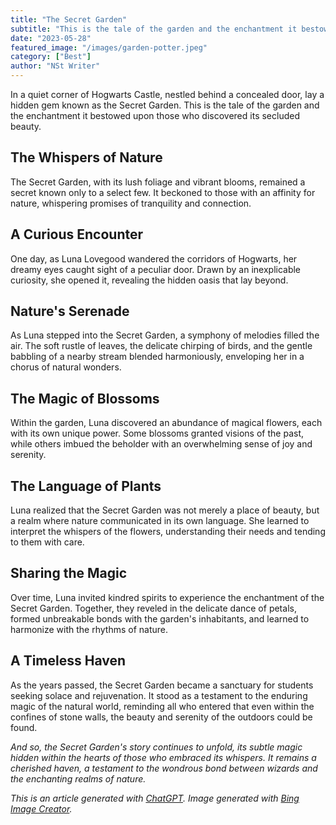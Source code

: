 ```yaml
---
title: "The Secret Garden"
subtitle: "This is the tale of the garden and the enchantment it bestowed upon those who discovered its secluded beauty."
date: "2023-05-28"
featured_image: "/images/garden-potter.jpeg"
category: ["Best"]
author: "NSt Writer"
---
```


In a quiet corner of Hogwarts Castle, nestled behind a concealed door, lay a hidden gem known as the Secret Garden. This is the tale of the garden and the enchantment it bestowed upon those who discovered its secluded beauty.

## The Whispers of Nature

The Secret Garden, with its lush foliage and vibrant blooms, remained a secret known only to a select few. It beckoned to those with an affinity for nature, whispering promises of tranquility and connection.

## A Curious Encounter

One day, as Luna Lovegood wandered the corridors of Hogwarts, her dreamy eyes caught sight of a peculiar door. Drawn by an inexplicable curiosity, she opened it, revealing the hidden oasis that lay beyond.

## Nature's Serenade

As Luna stepped into the Secret Garden, a symphony of melodies filled the air. The soft rustle of leaves, the delicate chirping of birds, and the gentle babbling of a nearby stream blended harmoniously, enveloping her in a chorus of natural wonders.

## The Magic of Blossoms

Within the garden, Luna discovered an abundance of magical flowers, each with its own unique power. Some blossoms granted visions of the past, while others imbued the beholder with an overwhelming sense of joy and serenity.

## The Language of Plants

Luna realized that the Secret Garden was not merely a place of beauty, but a realm where nature communicated in its own language. She learned to interpret the whispers of the flowers, understanding their needs and tending to them with care.

## Sharing the Magic

Over time, Luna invited kindred spirits to experience the enchantment of the Secret Garden. Together, they reveled in the delicate dance of petals, formed unbreakable bonds with the garden's inhabitants, and learned to harmonize with the rhythms of nature.

## A Timeless Haven

As the years passed, the Secret Garden became a sanctuary for students seeking solace and rejuvenation. It stood as a testament to the enduring magic of the natural world, reminding all who entered that even within the confines of stone walls, the beauty and serenity of the outdoors could be found.

_And so, the Secret Garden's story continues to unfold, its subtle magic hidden within the hearts of those who embraced its whispers. It remains a cherished haven, a testament to the wondrous bond between wizards and the enchanting realms of nature._

_This is an article generated with [ChatGPT](https://chat.openai.com/). Image generated with [Bing Image Creator](https://www.bing.com/create)._
